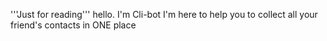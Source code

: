 '''Just for reading'''
hello.
I'm Cli-bot
I'm here to help you to collect all your friend's contacts in ONE place

